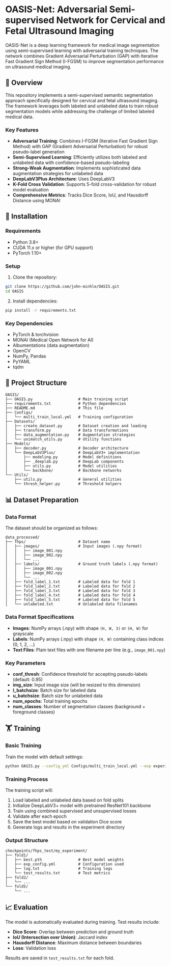 # OASIS-Net: Adversarial Semi-supervised Network for Cervical and Fetal Ultrasound Imaging

OASIS-Net is a deep learning framework for medical image segmentation using semi-supervised learning with adversarial training techniques. The network combines Gradient Adversarial Perturbation (GAP) with Iterative Fast Gradient Sign Method (I-FGSM) to improve segmentation performance on ultrasound medical imaging.

## 🎯 Overview

This repository implements a semi-supervised semantic segmentation approach specifically designed for cervical and fetal ultrasound imaging. The framework leverages both labeled and unlabeled data to train robust segmentation models while addressing the challenge of limited labeled medical data.

### Key Features

- **Adversarial Training**: Combines I-FGSM (Iterative Fast Gradient Sign Method) with GAP (Gradient Adversarial Perturbation) for robust pseudo-label generation
- **Semi-Supervised Learning**: Efficiently utilizes both labeled and unlabeled data with confidence-based pseudo-labeling
- **Strong-Weak Augmentation**: Implements sophisticated data augmentation strategies for unlabeled data
- **DeepLabV3Plus Architecture**: Uses DeepLabV3
- **K-Fold Cross Validation**: Supports 5-fold cross-validation for robust model evaluation
- **Comprehensive Metrics**: Tracks Dice Score, IoU, and Hausdorff Distance using MONAI

## 🚀 Installation

### Requirements

- Python 3.8+
- CUDA 11.x or higher (for GPU support)
- PyTorch 1.10+

### Setup

1. Clone the repository:
```bash
git clone https://github.com/john-minhle/OASIS.git
cd OASIS
```

2. Install dependencies:
```bash
pip install -r requirements.txt
```

### Key Dependencies

- PyTorch & torchvision
- MONAI (Medical Open Network for AI)
- Albumentations (data augmentation)
- OpenCV
- NumPy, Pandas
- PyYAML
- tqdm

## 📁 Project Structure

```
OASIS/
├── OASIS.py                    # Main training script
├── requirements.txt            # Python dependencies
├── README.md                   # This file
├── Configs/
│   └── multi_train_local.yml   # Training configuration
├── Datasets/
│   ├── create_dataset.py       # Dataset creation and loading
│   ├── transform.py            # Data transformations
│   ├── data_augmentation.py    # Augmentation strategies
│   └── unimatch_utils.py       # Utility functions
├── Models/
│   ├── decoder.py              # Decoder architecture
│   └── DeepLabV3Plus/          # DeepLabV3+ implementation
│       ├── modeling.py         # Model definitions
│       ├── _deeplab.py         # DeepLab components
│       ├── utils.py            # Model utilities
│       └── backbone/           # Backbone networks
└── Utils/
    ├── utils.py                # General utilities
    └── thresh_helper.py        # Threshold helpers
```

## 📊 Dataset Preparation

### Data Format

The dataset should be organized as follows:

```
data_processed/
├── fhps/                       # Dataset name
│   ├── images/                 # Input images (.npy format)
│   │   ├── image_001.npy
│   │   ├── image_002.npy
│   │   └── ...
│   ├── labels/                 # Ground truth labels (.npy format)
│   │   ├── image_001.npy
│   │   ├── image_002.npy
│   │   └── ...
│   ├── fold_label_1.txt        # Labeled data for fold 1
│   ├── fold_label_2.txt        # Labeled data for fold 2
│   ├── fold_label_3.txt        # Labeled data for fold 3
│   ├── fold_label_4.txt        # Labeled data for fold 4
│   ├── fold_label_5.txt        # Labeled data for fold 5
│   └── unlabeled.txt           # Unlabeled data filenames
```

### Data Format Specifications

- **Images**: NumPy arrays (.npy) with shape `(H, W, 3)` or `(H, W)` for grayscale
- **Labels**: NumPy arrays (.npy) with shape `(H, W)` containing class indices (0, 1, 2, ...)
- **Text Files**: Plain text files with one filename per line (e.g., `image_001.npy`)

### Key Parameters

- **conf_thresh**: Confidence threshold for accepting pseudo-labels (default: 0.95)
- **img_size**: Input image size (will be resized to this dimension)
- **l_batchsize**: Batch size for labeled data
- **u_batchsize**: Batch size for unlabeled data
- **num_epochs**: Total training epochs
- **num_classes**: Number of segmentation classes (background + foreground classes)

## 🏋️ Training

### Basic Training

Train the model with default settings:

```bash
python OASIS.py --config_yml Configs/multi_train_local.yml --exp experiment_name
```

### Training Process

The training script will:
1. Load labeled and unlabeled data based on fold splits
2. Initialize DeepLabV3+ model with pretrained ResNet101 backbone
3. Train using combined supervised and unsupervised losses
4. Validate after each epoch
5. Save the best model based on validation Dice score
6. Generate logs and results in the experiment directory

### Output Structure

```
checkpoints/fhps_test/my_experiment/
├── fold1/
│   ├── best.pth                # Best model weights
│   ├── exp_config.yml          # Configuration used
│   ├── log.txt                 # Training logs
│   └── test_results.txt        # Test metrics
├── fold2/
│   └── ...
└── fold5/
    └── ...
```

## 📈 Evaluation

The model is automatically evaluated during training. Test results include:

- **Dice Score**: Overlap between prediction and ground truth
- **IoU (Intersection over Union)**: Jaccard index
- **Hausdorff Distance**: Maximum distance between boundaries
- **Loss**: Validation loss

Results are saved in `test_results.txt` for each fold.
